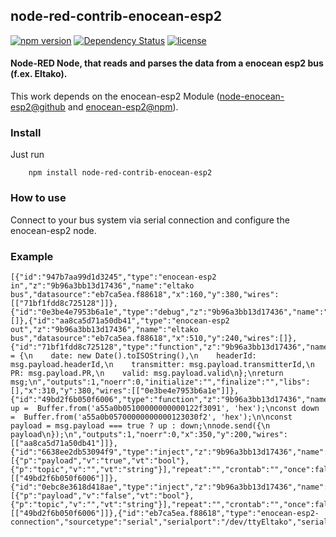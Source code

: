 ## node-red-contrib-enocean-esp2
[![npm version](https://badge.fury.io/js/node-red-contrib-enocean-esp2.svg)](https://badge.fury.io/js/node-red-contrib-enocean-esp2)
[![Dependency Status](https://david-dm.org/coolchip/node-red-contrib-enocean-esp2.svg)](https://david-dm.org/coolchip/node-red-contrib-enocean-esp2)
[![license](https://img.shields.io/github/license/mashape/apistatus.svg)](https://github.com/coolchip/node-red-contrib-enocean-esp2)

#### Node-RED Node, that reads and parses the data from a enocean esp2 bus (f.ex. Eltako).

This work depends on the enocean-esp2 Module ([node-enocean-esp2@github](https://github.com/coolchip/node-enocean-esp2) and [enocean-esp2@npm](https://www.npmjs.com/package/enocean-esp2)).

### Install
Just run
```
    npm install node-red-contrib-enocean-esp2
```

### How to use
Connect to your bus system via serial connection and configure the enocean-esp2 node.

### Example
```text
[{"id":"947b7aa99d1d3245","type":"enocean-esp2 in","z":"9b96a3bb13d17436","name":"eltako bus","datasource":"eb7ca5ea.f88618","x":160,"y":380,"wires":[["71bf1fdd8c725128"]]},{"id":"0e3be4e7953b6a1e","type":"debug","z":"9b96a3bb13d17436","name":"","active":true,"tosidebar":true,"console":false,"tostatus":false,"complete":"false","x":470,"y":380,"wires":[]},{"id":"aa8ca5d71a50db41","type":"enocean-esp2 out","z":"9b96a3bb13d17436","name":"eltako bus","datasource":"eb7ca5ea.f88618","x":510,"y":240,"wires":[]},{"id":"71bf1fdd8c725128","type":"function","z":"9b96a3bb13d17436","name":"format","func":"msg.payload = {\n    date: new Date().toISOString(),\n    headerId: msg.payload.headerId,\n    transmitter: msg.payload.transmitterId,\n    PR: msg.payload.PR,\n    valid: msg.payload.valid\n};\nreturn msg;\n","outputs":1,"noerr":0,"initialize":"","finalize":"","libs":[],"x":310,"y":380,"wires":[["0e3be4e7953b6a1e"]]},{"id":"49bd2f6b050f6006","type":"function","z":"9b96a3bb13d17436","name":"EG","func":"const up =  Buffer.from('a55a0b05100000000000122f3091', 'hex');\nconst down =  Buffer.from('a55a0b05700000000000123030f2', 'hex');\n\nconst payload = msg.payload === true ? up : down;\nnode.send({\n    payload\n});\n","outputs":1,"noerr":0,"x":350,"y":200,"wires":[["aa8ca5d71a50db41"]]},{"id":"6638ee2db53094f9","type":"inject","z":"9b96a3bb13d17436","name":"HOCH","props":[{"p":"payload","v":"true","vt":"bool"},{"p":"topic","v":"","vt":"string"}],"repeat":"","crontab":"","once":false,"onceDelay":"","topic":"","payload":"true","payloadType":"bool","x":170,"y":200,"wires":[["49bd2f6b050f6006"]]},{"id":"0ebc8e3618d418ae","type":"inject","z":"9b96a3bb13d17436","name":"RUNTER","props":[{"p":"payload","v":"false","vt":"bool"},{"p":"topic","v":"","vt":"string"}],"repeat":"","crontab":"","once":false,"onceDelay":"","topic":"","payload":"false","payloadType":"bool","x":180,"y":240,"wires":[["49bd2f6b050f6006"]]},{"id":"eb7ca5ea.f88618","type":"enocean-esp2-connection","sourcetype":"serial","serialport":"/dev/ttyEltako","serialbaud":"57600","databits":"8","parity":"none","stopbits":"1","filepath":"/dev/null"}]
```
